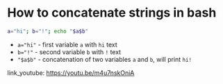 # How to concatenate strings in bash

```bash
a="hi"; b="!"; echo "$a$b"
```

- `a="hi"` - first variable ```a``` with ```hi``` text
- `b="!"` - second variable ```b``` with ```!``` text
- `"$a$b"` - concatenation of two variables ```a``` and ```b```, will print ```hi!```


link_youtube: https://youtu.be/m4u7nskOniA
